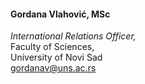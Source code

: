 #### Gordana Vlahović, MSc<br>
_International Relations Officer,_<br>
Faculty of Sciences, <br>
University of Novi Sad<br>
[gordanav@uns.ac.rs](mailto://gordanav@uns.ac.rs)<br>

